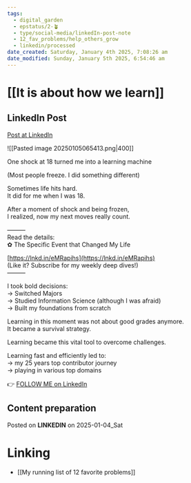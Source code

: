 ```yaml
---
tags:
  - digital_garden
  - epstatus/2-🪴
  - type/social-media/linkedIn-post-note
  - 12_fav_problems/help_others_grow
  - linkedin/processed
date_created: Saturday, January 4th 2025, 7:08:26 am
date_modified: Sunday, January 5th 2025, 6:54:46 am
---
```

# [[It is about how we learn]]
## LinkedIn Post
[Post at LinkedIn](https://www.linkedin.com/posts/sebastiankamilli_one-shock-at-18-turned-me-into-a-learning-activity-7281202831435390976-sxkR?utm_source=share&utm_medium=member_desktop)

![[Pasted image 20250105065413.png|400]]

One shock at 18 turned me into a learning machine  
  
(Most people freeze. I did something different)  
  
Sometimes life hits hard.  
It did for me when I was 18.  
  
After a moment of shock and being frozen,  
I realized, now my next moves really count.  
  
———  
Read the details:  
✿ The Specific Event that Changed My Life  
  
[https://lnkd.in/eMRapihs](https://lnkd.in/eMRapihs)  
(Like it? Subscribe for my weekly deep dives!)  
———  
  
I took bold decisions:  
→ Switched Majors  
→ Studied Information Science (although I was afraid)  
→ Built my foundations from scratch  
  
Learning in this moment was not about good grades anymore.  
It became a survival strategy.  
  
Learning became this vital tool to overcome challenges.  
  
Learning fast and efficiently led to:  
→ my 25 years top contributor journey  
→ playing in various top domains

👉 [FOLLOW ME on LinkedIn](https://www.linkedin.com/comm/mynetwork/discovery-see-all?usecase=PEOPLE_FOLLOWS&followMember=sebastiankamilli)

## Content preparation

Posted on **LINKEDIN** on 2025-01-04_Sat
# Linking
+ [[My running list of 12 favorite problems]]